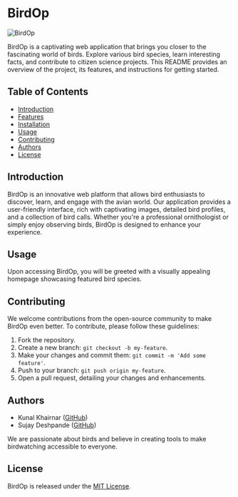# BirdOp

![BirdOp](https://hacksin-05.github.io/BirdOp/images/favicon.ico)

BirdOp is a captivating web application that brings you closer to the fascinating world of birds. Explore various bird species, learn interesting facts, and contribute to citizen science projects. This README provides an overview of the project, its features, and instructions for getting started.

## Table of Contents
- [Introduction](#introduction)
- [Features](#features)
- [Installation](#installation)
- [Usage](#usage)
- [Contributing](#contributing)
- [Authors](#authors)
- [License](#license)

## Introduction
BirdOp is an innovative web platform that allows bird enthusiasts to discover, learn, and engage with the avian world. Our application provides a user-friendly interface, rich with captivating images, detailed bird profiles, and a collection of bird calls. Whether you're a professional ornithologist or simply enjoy observing birds, BirdOp is designed to enhance your experience.

## Usage
Upon accessing BirdOp, you will be greeted with a visually appealing homepage showcasing featured bird species. 

## Contributing
We welcome contributions from the open-source community to make BirdOp even better. To contribute, please follow these guidelines:

1. Fork the repository.
2. Create a new branch: `git checkout -b my-feature`.
3. Make your changes and commit them: `git commit -m 'Add some feature'`.
4. Push to your branch: `git push origin my-feature`.
5. Open a pull request, detailing your changes and enhancements.

## Authors
- Kunal Khairnar ([GitHub](https://github.com/Kunal-Khairnar-05))
- Sujay Deshpande ([GitHub]((https://github.com/Sujay-Deshpande)))


We are passionate about birds and believe in creating tools to make birdwatching accessible to everyone.

## License
BirdOp is released under the [MIT License](LICENSE).
